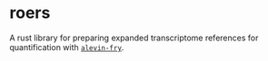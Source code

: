 # roers

A rust library for preparing expanded transcriptome references for quantification with [`alevin-fry`](https://alevin-fry.readthedocs.io/en/latest/).

